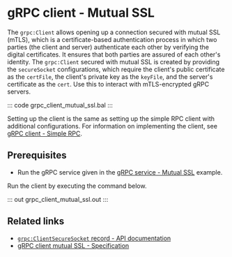 # gRPC client - Mutual SSL

The `grpc:Client` allows opening up a connection secured with mutual SSL (mTLS), which is a certificate-based authentication process in which two parties (the client and server) authenticate each other by verifying the digital certificates. It ensures that both parties are assured of each other's identity. The `grpc:Client` secured with mutual SSL is created by providing the `secureSocket` configurations, which require the client's public certificate as the `certFile`, the client's private key as the `keyFile`, and the server's certificate as the `cert`. Use this to interact with mTLS-encrypted gRPC servers.

   ::: code grpc_client_mutual_ssl.bal :::

Setting up the client is the same as setting up the simple RPC client with additional configurations. For information on implementing the client, see [gRPC client - Simple RPC](/learn/by-example/grpc-client-simple/).

## Prerequisites
- Run the gRPC service given in the [gRPC service - Mutual SSL](/learn/by-example/grpc-service-mutual-ssl/) example.

Run the client by executing the command below.

   ::: out grpc_client_mutual_ssl.out :::

## Related links
- [`grpc:ClientSecureSocket` record - API documentation](https://lib.ballerina.io/ballerina/grpc/latest#ClientSecureSocket)
- [gRPC client mutual SSL - Specification](/spec/grpc/#52-ssltls-and-mutual-ssl)
